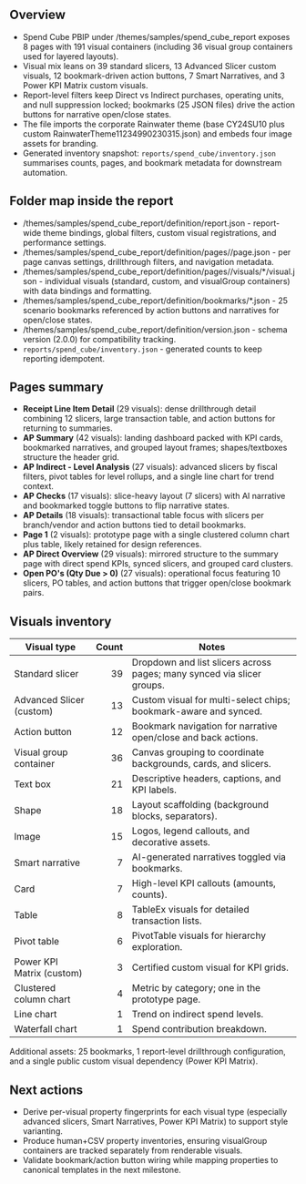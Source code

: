 ﻿## Overview
- Spend Cube PBIP under /themes/samples/spend_cube_report exposes 8 pages with 191 visual containers (including 36 visual group containers used for layered layouts).
- Visual mix leans on 39 standard slicers, 13 Advanced Slicer custom visuals, 12 bookmark-driven action buttons, 7 Smart Narratives, and 3 Power KPI Matrix custom visuals.
- Report-level filters keep Direct vs Indirect purchases, operating units, and null suppression locked; bookmarks (25 JSON files) drive the action buttons for narrative open/close states.
- The file imports the corporate Rainwater theme (base CY24SU10 plus custom RainwaterTheme11234990230315.json) and embeds four image assets for branding.
- Generated inventory snapshot: `reports/spend_cube/inventory.json` summarises counts, pages, and bookmark metadata for downstream automation.

## Folder map inside the report
- /themes/samples/spend_cube_report/definition/report.json - report-wide theme bindings, global filters, custom visual registrations, and performance settings.
- /themes/samples/spend_cube_report/definition/pages/<pageId>/page.json - per page canvas settings, drillthrough filters, and navigation metadata.
- /themes/samples/spend_cube_report/definition/pages/<pageId>/visuals/*/visual.json - individual visuals (standard, custom, and visualGroup containers) with data bindings and formatting.
- /themes/samples/spend_cube_report/definition/bookmarks/*.json - 25 scenario bookmarks referenced by action buttons and narratives for open/close states.
- /themes/samples/spend_cube_report/definition/version.json - schema version (2.0.0) for compatibility tracking.
- `reports/spend_cube/inventory.json` - generated counts to keep reporting idempotent.

## Pages summary
- **Receipt Line Item Detail** (29 visuals): dense drillthrough detail combining 12 slicers, large transaction table, and action buttons for returning to summaries.
- **AP Summary** (42 visuals): landing dashboard packed with KPI cards, bookmarked narratives, and grouped layout frames; shapes/textboxes structure the header grid.
- **AP Indirect - Level Analysis** (27 visuals): advanced slicers by fiscal filters, pivot tables for level rollups, and a single line chart for trend context.
- **AP Checks** (17 visuals): slice-heavy layout (7 slicers) with AI narrative and bookmarked toggle buttons to flip narrative states.
- **AP Details** (18 visuals): transactional table focus with slicers per branch/vendor and action buttons tied to detail bookmarks.
- **Page 1** (2 visuals): prototype page with a single clustered column chart plus table, likely retained for design references.
- **AP Direct Overview** (29 visuals): mirrored structure to the summary page with direct spend KPIs, synced slicers, and grouped card clusters.
- **Open PO's (Qty Due > 0)** (27 visuals): operational focus featuring 10 slicers, PO tables, and action buttons that trigger open/close bookmark pairs.

## Visuals inventory
| Visual type | Count | Notes |
| --- | ---: | --- |
| Standard slicer | 39 | Dropdown and list slicers across pages; many synced via slicer groups. |
| Advanced Slicer (custom) | 13 | Custom visual for multi-select chips; bookmark-aware and synced. |
| Action button | 12 | Bookmark navigation for narrative open/close and back actions. |
| Visual group container | 36 | Canvas grouping to coordinate backgrounds, cards, and slicers. |
| Text box | 21 | Descriptive headers, captions, and KPI labels. |
| Shape | 18 | Layout scaffolding (background blocks, separators). |
| Image | 15 | Logos, legend callouts, and decorative assets. |
| Smart narrative | 7 | AI-generated narratives toggled via bookmarks. |
| Card | 7 | High-level KPI callouts (amounts, counts). |
| Table | 8 | TableEx visuals for detailed transaction lists. |
| Pivot table | 6 | PivotTable visuals for hierarchy exploration. |
| Power KPI Matrix (custom) | 3 | Certified custom visual for KPI grids. |
| Clustered column chart | 4 | Metric by category; one in the prototype page. |
| Line chart | 1 | Trend on indirect spend levels. |
| Waterfall chart | 1 | Spend contribution breakdown. |

Additional assets: 25 bookmarks, 1 report-level drillthrough configuration, and a single public custom visual dependency (Power KPI Matrix).

## Next actions
- Derive per-visual property fingerprints for each visual type (especially advanced slicers, Smart Narratives, Power KPI Matrix) to support style varianting.
- Produce human+CSV property inventories, ensuring visualGroup containers are tracked separately from renderable visuals.
- Validate bookmark/action button wiring while mapping properties to canonical templates in the next milestone.

